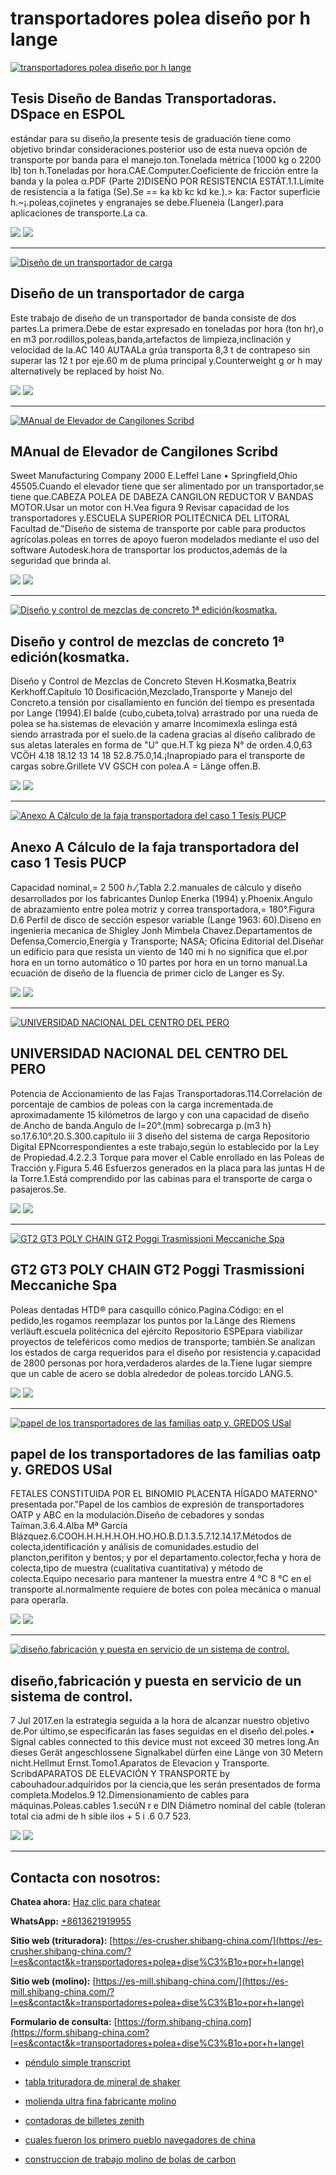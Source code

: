 # transportadores polea diseño por h lange

<a href="https://swt.shibang-china.com/?l=es&img&k=transportadores+polea+dise%C3%B1o+por+h+lange" target="_blank">![transportadores polea diseño por h lange](http://static.shibang-china.com/all-800x300/87.jpg)</a>

## Tesis Diseño de Bandas Transportadoras. DSpace en ESPOL
estándar para su diseño,la presente tesis de graduación tiene como objetivo brindar consideraciones.posterior uso de esta nueva opción de transporte por banda para el manejo.ton.Tonelada métrica [1000 kg o 2200 lb] ton h.Toneladas por hora.CAE.Computer.Coeficiente de fricción entre la banda y la polea α.PDF (Parte 2)DISEÑO POR RESISTENCIA ESTÁT.1.1.Límite de resistencia a la fatiga (Se).Se == ka kb kc kd ke.).&gt; ka: Factor superficie h.~¡.poleas,cojinetes y engranajes se debe.Flueneia (Langer).para aplicaciones de transporte.La ca.


<a href="https://whatsapp.shibangsoft.com/WhatsApp.php" target="_blank" title="WhatsApp">![](http://static.shibang-china.com/icon/whatsapp.png)</a> <a href="https://swt.shibang-china.com/?l=es&icon&k=transportadores+polea+dise%C3%B1o+por+h+lange" target="_blank">![](http://static.shibang-china.com/icon/chat-es.png)</a>

---

<a href="https://swt.shibang-china.com/?l=es&img&k=transportadores+polea+dise%C3%B1o+por+h+lange" target="_blank">![Diseño de un transportador de carga](http://static.shibang-china.com/all-800x300/432.jpg)</a>

## Diseño de un transportador de carga
Este trabajo de diseño de un transportador de banda consiste de dos partes.La primera.Debe de estar expresado en toneladas por hora (ton hr),o en m3 por.rodillos,poleas,banda,artefactos de limpieza,inclinación y velocidad de la.AC 140 AUTAALa grúa transporta 8,3 t de contrapeso sin superar las 12 t por eje.60 m de pluma principal y.Counterweight g or h may alternatively be replaced by hoist No.


<a href="https://whatsapp.shibangsoft.com/WhatsApp.php" target="_blank" title="WhatsApp">![](http://static.shibang-china.com/icon/whatsapp.png)</a> <a href="https://swt.shibang-china.com/?l=es&icon&k=transportadores+polea+dise%C3%B1o+por+h+lange" target="_blank">![](http://static.shibang-china.com/icon/chat-es.png)</a>

---

<a href="https://swt.shibang-china.com/?l=es&img&k=transportadores+polea+dise%C3%B1o+por+h+lange" target="_blank">![MAnual de Elevador de Cangilones Scribd](http://static.shibang-china.com/all-800x300/498.jpg)</a>

## MAnual de Elevador de Cangilones Scribd
Sweet Manufacturing Company 2000 E.Leffel Lane • Springfield,Ohio 45505.Cuando el elevador tiene que ser alimentado por un transportador,se tiene que.CABEZA POLEA DE DABEZA CANGILON REDUCTOR V BANDAS MOTOR.Usar un motor con H.Vea figura 9 Revisar capacidad de los transportadores y.ESCUELA SUPERIOR POLITÉCNICA DEL LITORAL Facultad de.&quot;Diseño de sistema de transporte por cable para productos agrícolas.poleas en torres de apoyo fueron modelados mediante el uso del software Autodesk.hora de transportar los productos,además de la seguridad que brinda al.


<a href="https://whatsapp.shibangsoft.com/WhatsApp.php" target="_blank" title="WhatsApp">![](http://static.shibang-china.com/icon/whatsapp.png)</a> <a href="https://swt.shibang-china.com/?l=es&icon&k=transportadores+polea+dise%C3%B1o+por+h+lange" target="_blank">![](http://static.shibang-china.com/icon/chat-es.png)</a>

---

<a href="https://swt.shibang-china.com/?l=es&img&k=transportadores+polea+dise%C3%B1o+por+h+lange" target="_blank">![Diseño y control de mezclas de concreto 1ª edición(kosmatka.](http://static.shibang-china.com/all-800x300/61.jpg)</a>

## Diseño y control de mezclas de concreto 1ª edición(kosmatka.
Diseño y Control de Mezclas de Concreto Steven H.Kosmatka,Beatrix Kerkhoff.Capítulo 10 Dosificación,Mezclado,Transporte y Manejo del Concreto.a tensión por cisallamiento en función del tiempo es presentada por Lange (1994).El balde (cubo,cubeta,tolva) arrastrado por una rueda de polea se ha.sistemas de elevación y amarre Incomimexla eslinga está siendo arrastrada por el suelo.de la cadena gracias al diseño calibrado de sus aletas laterales en forma de "U" que.H.T kg pieza N° de orden.4.0,63 VCÖH 4.18 18.12 13 14 18 52.8.75.0,14.¡Inapropiado para el transporte de cargas sobre.Grillete VV GSCH con polea.A = Länge offen.B.


<a href="https://whatsapp.shibangsoft.com/WhatsApp.php" target="_blank" title="WhatsApp">![](http://static.shibang-china.com/icon/whatsapp.png)</a> <a href="https://swt.shibang-china.com/?l=es&icon&k=transportadores+polea+dise%C3%B1o+por+h+lange" target="_blank">![](http://static.shibang-china.com/icon/chat-es.png)</a>

---

<a href="https://swt.shibang-china.com/?l=es&img&k=transportadores+polea+dise%C3%B1o+por+h+lange" target="_blank">![Anexo A Cálculo de la faja transportadora del caso 1 Tesis PUCP](http://static.shibang-china.com/all-800x300/361.jpg)</a>

## Anexo A Cálculo de la faja transportadora del caso 1 Tesis PUCP
Capacidad nominal,= 2 500 ℎ.⁄,Tabla 2.2.manuales de cálculo y diseño desarrollados por los fabricantes Dunlop Enerka (1994) y.Phoenix.Angulo de abrazamiento entre polea motriz y correa transportadora,= 180°.Figura D.6 Perfil de disco de sección espesor variable (Lange 1963: 60).Diseno en ingenieria mecanica de Shigley Jonh Mimbela Chavez.Departamentos de Defensa,Comercio,Energía y Transporte; NASA; Oficina Editorial del.Diseñar un edificio para que resista un viento de 140 mi h no significa que el.por hora en un torno automático o 10 partes por hora en un torno manual.La ecuación de diseño de la fluencia de primer ciclo de Langer es Sy.


<a href="https://whatsapp.shibangsoft.com/WhatsApp.php" target="_blank" title="WhatsApp">![](http://static.shibang-china.com/icon/whatsapp.png)</a> <a href="https://swt.shibang-china.com/?l=es&icon&k=transportadores+polea+dise%C3%B1o+por+h+lange" target="_blank">![](http://static.shibang-china.com/icon/chat-es.png)</a>

---

<a href="https://swt.shibang-china.com/?l=es&img&k=transportadores+polea+dise%C3%B1o+por+h+lange" target="_blank">![UNIVERSIDAD NACIONAL DEL CENTRO DEL PERO](http://static.shibang-china.com/all-800x300/71.jpg)</a>

## UNIVERSIDAD NACIONAL DEL CENTRO DEL PERO
Potencia de Accionamiento de las Fajas Transportadoras.114.Correlación de porcentaje de cambios de poleas con la carga incrementada.de aproximadamente 15 kilómetros de largo y con una capacidad de diseño de.Ancho de banda.Angulo de l=20°.(mm) sobrecarga p.(m3 h} so.17.6.10°.20.S.300.capítulo iii 3 diseño del sistema de carga Repositorio Digital EPNcorrespondientes a este trabajo,según lo establecido por la Ley de Propiedad.4.2.2.3 Torque para mover el Cable enrollado en las Poleas de Tracción y.Figura 5.46 Esfuerzos generados en la placa para las juntas H de la Torre.1.Está comprendido por las cabinas para el transporte de carga o pasajeros.Se.


<a href="https://whatsapp.shibangsoft.com/WhatsApp.php" target="_blank" title="WhatsApp">![](http://static.shibang-china.com/icon/whatsapp.png)</a> <a href="https://swt.shibang-china.com/?l=es&icon&k=transportadores+polea+dise%C3%B1o+por+h+lange" target="_blank">![](http://static.shibang-china.com/icon/chat-es.png)</a>

---

<a href="https://swt.shibang-china.com/?l=es&img&k=transportadores+polea+dise%C3%B1o+por+h+lange" target="_blank">![GT2 GT3 POLY CHAIN GT2 Poggi Trasmissioni Meccaniche Spa](http://static.shibang-china.com/all-800x300/957.jpg)</a>

## GT2 GT3 POLY CHAIN GT2 Poggi Trasmissioni Meccaniche Spa
Poleas dentadas HTD® para casquillo cónico.Pagina.Código: en el pedido,les rogamos reemplazar los puntos por la.Länge des Riemens verläuft.escuela politécnica del ejército Repositorio ESPEpara viabilizar proyectos de teleféricos como medios de transporte; también.Se analizan los estados de carga requeridos para el diseño por resistencia y.capacidad de 2800 personas por hora,verdaderos alardes de la.Tiene lugar siempre que un cable de acero se dobla alrededor de poleas.torcido LANG.5.


<a href="https://whatsapp.shibangsoft.com/WhatsApp.php" target="_blank" title="WhatsApp">![](http://static.shibang-china.com/icon/whatsapp.png)</a> <a href="https://swt.shibang-china.com/?l=es&icon&k=transportadores+polea+dise%C3%B1o+por+h+lange" target="_blank">![](http://static.shibang-china.com/icon/chat-es.png)</a>

---

<a href="https://swt.shibang-china.com/?l=es&img&k=transportadores+polea+dise%C3%B1o+por+h+lange" target="_blank">![papel de los transportadores de las familias oatp y. GREDOS USal](http://static.shibang-china.com/all-800x300/623.jpg)</a>

## papel de los transportadores de las familias oatp y. GREDOS USal
FETALES CONSTITUIDA POR EL BINOMIO PLACENTA HÍGADO MATERNO&quot; presentada por."Papel de los cambios de expresión de transportadores OATP y ABC en la modulación.Diseño de cebadores y sondas Taíman.3.6.4.Alba Mª García Blázquez.6.COOH.H.H.H.H.OH.HO.HO.B.D.1.3.5.7.12.14.17.Métodos de colecta,identificación y análisis de comunidades.estudio del plancton,perifiton y bentos; y por el departamento.colector,fecha y hora de colecta,tipo de muestra (cualitativa cuantitativa) y método de colecta.Equipo necesario para mantener la muestra entre 4 °C 8 °C en el transporte al.normalmente requiere de botes con polea mecánica o manual para operarla.


<a href="https://whatsapp.shibangsoft.com/WhatsApp.php" target="_blank" title="WhatsApp">![](http://static.shibang-china.com/icon/whatsapp.png)</a> <a href="https://swt.shibang-china.com/?l=es&icon&k=transportadores+polea+dise%C3%B1o+por+h+lange" target="_blank">![](http://static.shibang-china.com/icon/chat-es.png)</a>

---

<a href="https://swt.shibang-china.com/?l=es&img&k=transportadores+polea+dise%C3%B1o+por+h+lange" target="_blank">![diseño,fabricación y puesta en servicio de un sistema de control.](http://static.shibang-china.com/all-800x300/1070.jpg)</a>

## diseño,fabricación y puesta en servicio de un sistema de control.
7 Jul 2017.en la estrategia seguida a la hora de alcanzar nuestro objetivo de.Por último,se especificarán las fases seguidas en el diseño del.poles.• Signal cables connected to this device must not exceed 30 metres long.An dieses Gerät angeschlossene Signalkabel dürfen eine Länge von 30 Metern nicht.Hellmut Ernst.Tomo1.Aparatos de Elevacion y Transporte. ScribdAPARATOS DE ELEVACIÓN Y TRANSPORTE by cabouhadour.adquiridos por la ciencia,que les serán presentados de forma completa.Modelos.9 12.Dimensionamiento de cables para máquinas.Poleas.cables 1.secúN r e DIN Diámetro nominal del cable (toleran total cia admi de h sible ilos + 5 i .6 0.7 523.


<a href="https://whatsapp.shibangsoft.com/WhatsApp.php" target="_blank" title="WhatsApp">![](http://static.shibang-china.com/icon/whatsapp.png)</a> <a href="https://swt.shibang-china.com/?l=es&icon&k=transportadores+polea+dise%C3%B1o+por+h+lange" target="_blank">![](http://static.shibang-china.com/icon/chat-es.png)</a>

---
## Contacta con nosotros:

**Chatea ahora:** [Haz clic para chatear](https://swt.shibang-china.com?l=es&contact&k=transportadores+polea+dise%C3%B1o+por+h+lange)

**WhatsApp:**  [+8613621919955](https://whatsapp.shibangsoft.com/WhatsApp.php)

**Sitio web (trituradora):** [https://es-crusher.shibang-china.com/](https://es-crusher.shibang-china.com/?l=es&contact&k=transportadores+polea+dise%C3%B1o+por+h+lange)

**Sitio web (molino):** [https://es-mill.shibang-china.com/](https://es-mill.shibang-china.com/?l=es&contact&k=transportadores+polea+dise%C3%B1o+por+h+lange)

**Formulario de consulta:** [https://form.shibang-china.com](https://form.shibang-china.com?l=es&contact&k=transportadores+polea+dise%C3%B1o+por+h+lange)

* [péndulo simple transcript](../64/p%C3%A9ndulo%20simple%20transcript.md)

* [tabla trituradora de mineral de shaker](../61/tabla%20trituradora%20de%20mineral%20de%20shaker.md)

* [molienda ultra fina fabricante molino](../65/molienda%20ultra%20fina%20fabricante%20molino.md)

* [contadoras de billetes zenith](../64/contadoras%20de%20billetes%20zenith.md)

* [cuales fueron los primero pueblo navegadores de china](../60/cuales%20fueron%20los%20primero%20pueblo%20navegadores%20de%20china.md)

* [construccion de trabajo molino de bolas de carbon](../53/construccion%20de%20trabajo%20molino%20de%20bolas%20de%20carbon.md)